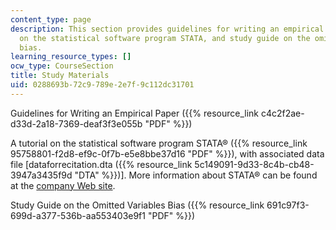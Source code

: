 ```yaml
---
content_type: page
description: This section provides guidelines for writing an empirical paper, a tutorial
  on the statistical software program STATA, and study guide on the omitted variables
  bias.
learning_resource_types: []
ocw_type: CourseSection
title: Study Materials
uid: 0288693b-72c9-789e-2e7f-9c112dc31701
---
```


Guidelines for Writing an Empirical Paper ({{% resource_link c4c2f2ae-d33d-2a18-7369-deaf3f3e055b "PDF" %}})

A tutorial on the statistical software program STATA® ({{% resource_link 95758801-f2d8-ef9c-0f7b-e5e8bbe37d16 "PDF" %}}), with associated data file \[dataforrecitation.dta ({{% resource_link 5c149091-9d33-8c4b-cb48-3947a3435f9d "DTA" %}})\]. More information about STATA® can be found at the [company Web site](http://www.stata.com/).

Study Guide on the Omitted Variables Bias ({{% resource_link 691c97f3-699d-a377-536b-aa553403e9f1 "PDF" %}})